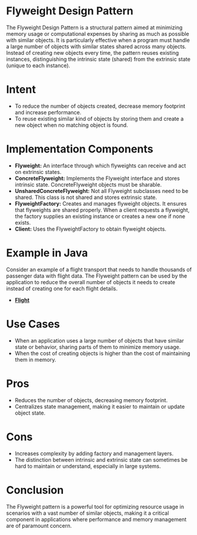 # Flyweight Design Pattern

The Flyweight Design Pattern is a structural pattern aimed at minimizing memory usage or computational expenses by
sharing as much as possible with similar objects. It is particularly effective when a program must handle a large number
of objects with similar states shared across many objects. Instead of creating new objects every time, the pattern
reuses existing instances, distinguishing the intrinsic state (shared) from the extrinsic state (unique to each
instance).

# Intent

* To reduce the number of objects created, decrease memory footprint and increase performance.
* To reuse existing similar kind of objects by storing them and create a new object when no matching object is found.

# Implementation Components

* **Flyweight:** An interface through which flyweights can receive and act on extrinsic states.
* **ConcreteFlyweight:** Implements the Flyweight interface and stores intrinsic state. ConcreteFlyweight objects must
  be sharable.
* **UnsharedConcreteFlyweight:** Not all Flyweight subclasses need to be shared. This class is not shared and stores
  extrinsic state.
* **FlyweightFactory:** Creates and manages flyweight objects. It ensures that flyweights are shared properly. When a
  client requests a flyweight, the factory supplies an existing instance or creates a new one if none exists.
* **Client:** Uses the FlyweightFactory to obtain flyweight objects.

# Example in Java

Consider an example of a flight transport that needs to handle thousands of passenger data with flight data. The
Flyweight pattern can be used by the application to reduce the overall number of objects it needs to create instead of
creating one for each flight details.

* [**Flight**](https://github.com/sidhant97/DesignDoctrine/tree/main/flyweight)

# Use Cases

* When an application uses a large number of objects that have similar state or behavior, sharing parts of them to
  minimize memory usage.
* When the cost of creating objects is higher than the cost of maintaining them in memory.

# Pros

* Reduces the number of objects, decreasing memory footprint.
* Centralizes state management, making it easier to maintain or update object state.

# Cons

* Increases complexity by adding factory and management layers.
* The distinction between intrinsic and extrinsic state can sometimes be hard to maintain or understand, especially in
  large systems.

# Conclusion

The Flyweight pattern is a powerful tool for optimizing resource usage in scenarios with a vast number of similar
objects, making it a critical component in applications where performance and memory management are of paramount
concern.